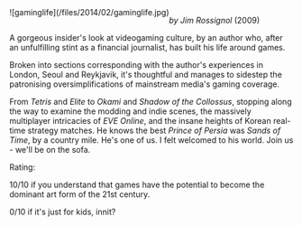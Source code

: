 <!--
.. title: This Gaming Life: Travels in Three Cities
.. slug: this-gaming-life-travels-in-three-cities
.. date: 2014-02-03 20:31:29-06:00
.. tags: media,books,non-fiction,games
.. type: text
-->

<span style="float: left">
![gaminglife](/files/2014/02/gaminglife.jpg)
</span>

*by Jim Rossignol* (2009)

A gorgeous insider's look at videogaming culture, by an author who,
after an unfulfilling stint as a financial journalist, has built his
life around games.

Broken into sections corresponding with the author's experiences in
London, Seoul and Reykjavik, it's thoughtful and manages to sidestep the
patronising oversimplifications of mainstream media's gaming coverage.

From *Tetris* and *Elite* to *Okami* and *Shadow of the Collossus*,
stopping along the way to examine the modding and indie scenes, the
massively multiplayer intricacies of *EVE Online*, and the insane
heights of Korean real-time strategy matches. He knows the best *Prince
of* *Persia* was *Sands of Time*, by a country mile. He's one of us. I
felt welcomed to his world. Join us - we'll be on the sofa.

Rating:

10/10 if you understand that games have the potential to become the
dominant art form of the 21st century.

0/10 if it's just for kids, innit?

<br style="clear: left" />
